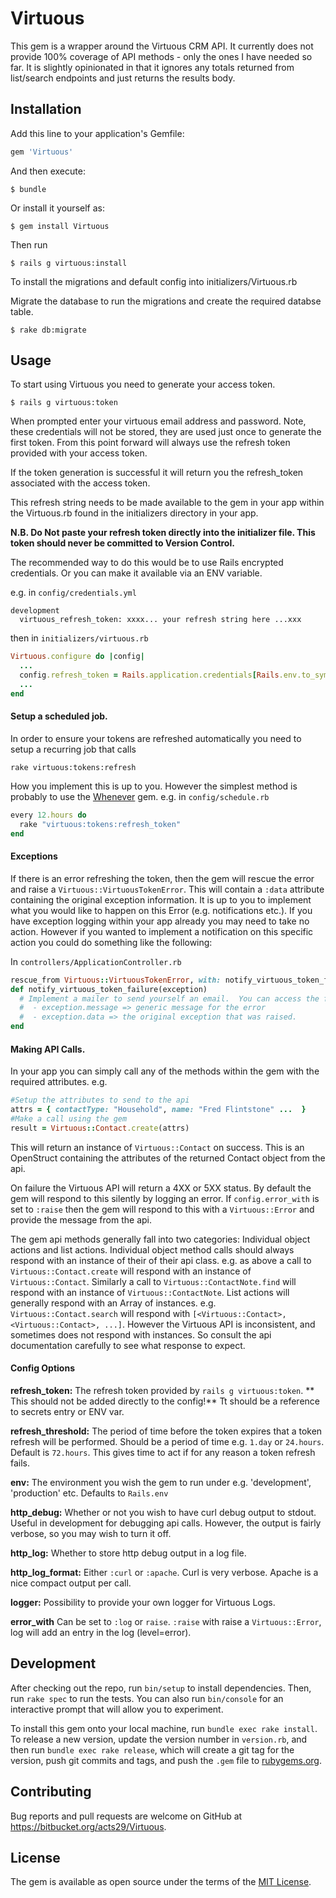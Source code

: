 # Virtuous

This gem is a wrapper around the Virtuous CRM API.  It currently does not provide 100% coverage of API methods - only the ones I have needed so far.  It is slightly opinionated in that it ignores any totals returned from list/search endpoints and just returns the results body.

## Installation

Add this line to your application's Gemfile:

```ruby
gem 'Virtuous'
```

And then execute:

    $ bundle

Or install it yourself as:

    $ gem install Virtuous

Then run

    $ rails g virtuous:install

To install the migrations and default config into initializers/Virtuous.rb

Migrate the database to run the migrations and create the required databse table.

    $ rake db:migrate


## Usage

To start using Virtuous you need to generate your access token.

    $ rails g virtuous:token

When prompted enter your virtuous email address and password.  Note, these credentials will not be stored, they are used just once to generate the first token.  From this point forward will always use the refresh token provided with your access token.

If the token generation is successful it will return you the refresh_token associated with the access token.

This refresh string needs to be made available to the gem in your app within the Virtuous.rb found in the initializers directory in your app.

**N.B. Do Not paste your refresh token directly into the initializer file. This token should never be committed to Version Control.**  

The recommended way to do this would be to use Rails encrypted credentials.  Or you can make it available via an ENV variable.

e.g. in `config/credentials.yml`
```
development
  virtuous_refresh_token: xxxx... your refresh string here ...xxx
```

then in `initializers/virtuous.rb`

```ruby
Virtuous.configure do |config|
  ...
  config.refresh_token = Rails.application.credentials[Rails.env.to_sym].dig(:virtuous, :refresh_token)
  ...
end
```

#### Setup a scheduled job.

In order to ensure your tokens are refreshed automatically you need to setup a recurring job that calls

```
rake virtuous:tokens:refresh
```

How you implement this is up to you.  However the simplest method is probably to use the [Whenever](https://github.com/javan/whenever) gem. e.g. in `config/schedule.rb`

```ruby
every 12.hours do
  rake "virtuous:tokens:refresh_token"
end
```

#### Exceptions

If there is an error refreshing the token, then the gem will rescue the error and raise a `Virtuous::VirtuousTokenError`. This will contain a `:data` attribute containing the original exception information.  It is up to you to implement what you would like to happen on this Error (e.g. notifications etc.).  If you have exception logging within your app already you may need to take no action.  However if you wanted to implement a notification on this specific action you could do something like the following:

In `controllers/ApplicationController.rb`

```ruby
rescue_from Virtuous::VirtuousTokenError, with: notify_virtuous_token_failure
def notify_virtuous_token_failure(exception)
  # Implement a mailer to send yourself an email.  You can access the following methods on e
  #  - exception.message => generic message for the error
  #  - exception.data => the original exception that was raised.
end

```

#### Making API Calls.

In your app you can simply call any of the methods within the gem with the required attributes.  e.g.

```ruby
#Setup the attributes to send to the api
attrs = { contactType: "Household", name: "Fred Flintstone" ...  }
#Make a call using the gem
result = Virtuous::Contact.create(attrs)
```

This will return an instance of `Virtuous::Contact` on success. This is an OpenStruct containing the attributes of the returned Contact object from the api.

On failure the Virtuous API will return a 4XX or 5XX status.  By default the gem will respond to this silently by logging an error. If `config.error_with` is set to `:raise` then the gem will respond to this with a `Virtuous::Error` and provide the message from the api.

The gem api methods generally fall into two categories:  Individual object actions and list actions.  Individual object method calls should always respond with an instance of their of their api class.  e.g. as above a call to `Virtuous::Contact.create` will respond with an instance of `Virtuous::Contact`.  Similarly a call to `Virtuous::ContactNote.find` will respond with an instance of `Virtuous::ContactNote`.  List actions will generally respond with an Array of instances.  e.g. `Virtuous::Contact.search` will respond with `[<Virtuous::Contact>, <Virtuous::Contact>, ...]`.  However the Virtuous API is inconsistent, and sometimes does not respond with instances. So consult the api documentation carefully to see what response to expect.

#### Config Options

**refresh_token:**
The refresh token provided by `rails g virtuous:token`.  ** This should not be added directly to the config!** Tt should be a reference to secrets entry or ENV var.

**refresh_threshold:**
The period of time before the token expires that a token refresh will be performed.  Should be a period of time e.g. `1.day` or `24.hours`.  Default is `72.hours`.  This gives time to act if for any reason a token refresh fails.

**env:**
The environment you wish the gem to run under e.g. 'development', 'production' etc.  Defaults to `Rails.env`

**http_debug:**
Whether or not you wish to have curl debug output to stdout.  Useful in development for debugging api calls.  However, the output is fairly verbose, so you may wish to turn it off.

**http_log:**
Whether to store http debug output in a log file.

**http_log_format:**
Either `:curl` or `:apache`.  Curl is very verbose.  Apache is a nice compact output per call.

**logger:**
Possibility to provide your own logger for Virtuous Logs.

**error_with**
Can be set to `:log` or `raise`. `:raise` with raise a `Virtuous::Error`, log will add an entry in the log (level=error).


## Development

After checking out the repo, run `bin/setup` to install dependencies.
Then, run `rake spec` to run the tests. You can also run `bin/console` for an interactive prompt that will allow you to experiment.

To install this gem onto your local machine, run `bundle exec rake install`. To release a new version, update the version number in `version.rb`, and then run `bundle exec rake release`, which will create a git tag for the version, push git commits and tags, and push the `.gem` file to [rubygems.org](https://rubygems.org).

## Contributing

Bug reports and pull requests are welcome on GitHub at https://bitbucket.org/acts29/Virtuous.

## License

The gem is available as open source under the terms of the [MIT License](http://opensource.org/licenses/MIT).
